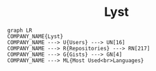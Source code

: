 <h1 align="center">Lyst</h1>

```mermaid
graph LR
COMPANY_NAME{Lyst}
COMPANY_NAME ---> U{Users} ---> UN[16]
COMPANY_NAME ---> R{Repositories} ---> RN[217]
COMPANY_NAME ---> G{Gists} ---> GN[4]
COMPANY_NAME ---> ML{Most Used<br>Languages}
```
